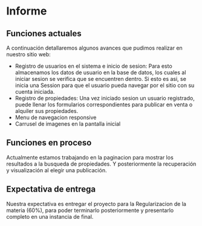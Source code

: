 # Informe

## Funciones actuales

A continuación detallaremos algunos avances que pudimos realizar en nuestro sitio web:

* Registro de usuarios en el sistema e inicio de sesion: Para esto almacenamos los datos de usuario en la base de datos, los cuales al iniciar sesion se verifica que se encuentren dentro. Si esto es asi, se inicia una Session para que el usuario pueda navegar por el sitio con su cuenta iniciada.
* Registro de propiedades: Una vez iniciado sesion un usuario registrado, puede llenar los formularios correspondientes para publicar en venta o alquiler sus propiedades.
* Menu de navegacion responsive
* Carrusel de imagenes en la pantalla inicial

## Funciones en proceso
Actualmente estamos trabajando en la paginacion para mostrar los resultados a la busqueda de propiedades. Y posteriormente la recuperación y visualización al elegir una publicación.

## Expectativa de entrega
Nuestra expectativa es entregar el proyecto para la Regularizacion de la materia (60%), para poder terminarlo posteriormente y presentarlo completo en una instancia de final.
